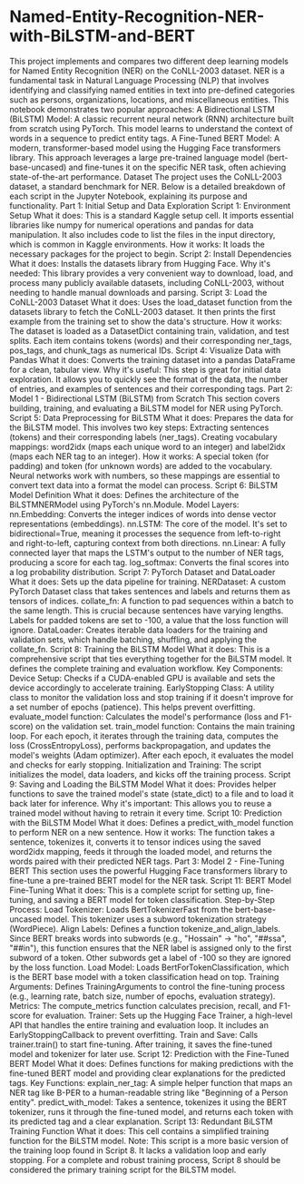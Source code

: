 # Named-Entity-Recognition-NER-with-BiLSTM-and-BERT
This project implements and compares two different deep learning models for Named Entity Recognition (NER) on the CoNLL-2003 dataset.
NER is a fundamental task in Natural Language Processing (NLP) that involves identifying and classifying named entities in text into pre-defined categories such as persons, organizations, locations, and miscellaneous entities.
This notebook demonstrates two popular approaches:
A Bidirectional LSTM (BiLSTM) Model: A classic recurrent neural network (RNN) architecture built from scratch using PyTorch. This model learns to understand the context of words in a sequence to predict entity tags.
A Fine-Tuned BERT Model: A modern, transformer-based model using the Hugging Face transformers library. This approach leverages a large pre-trained language model (bert-base-uncased) and fine-tunes it on the specific NER task, often achieving state-of-the-art performance.
Dataset
The project uses the CoNLL-2003 dataset, a standard benchmark for NER.
Below is a detailed breakdown of each script in the Jupyter Notebook, explaining its purpose and functionality.
Part 1: Initial Setup and Data Exploration
Script 1: Environment Setup
What it does: This is a standard Kaggle setup cell. It imports essential libraries like numpy for numerical operations and pandas for data manipulation. It also includes code to list the files in the input directory, which is common in Kaggle environments.
How it works: It loads the necessary packages for the project to begin.
Script 2: Install Dependencies
What it does: Installs the datasets library from Hugging Face.
Why it's needed: This library provides a very convenient way to download, load, and process many publicly available datasets, including CoNLL-2003, without needing to handle manual downloads and parsing.
Script 3: Load the CoNLL-2003 Dataset
What it does: Uses the load_dataset function from the datasets library to fetch the CoNLL-2003 dataset. It then prints the first example from the training set to show the data's structure.
How it works: The dataset is loaded as a DatasetDict containing train, validation, and test splits. Each item contains tokens (words) and their corresponding ner_tags, pos_tags, and chunk_tags as numerical IDs.
Script 4: Visualize Data with Pandas
What it does: Converts the training dataset into a pandas DataFrame for a clean, tabular view.
Why it's useful: This step is great for initial data exploration. It allows you to quickly see the format of the data, the number of entries, and examples of sentences and their corresponding tags.
Part 2: Model 1 - Bidirectional LSTM (BiLSTM) from Scratch
This section covers building, training, and evaluating a BiLSTM model for NER using PyTorch.
Script 5: Data Preprocessing for BiLSTM
What it does: Prepares the data for the BiLSTM model. This involves two key steps:
Extracting sentences (tokens) and their corresponding labels (ner_tags).
Creating vocabulary mappings: word2idx (maps each unique word to an integer) and label2idx (maps each NER tag to an integer).
How it works: A special <PAD> token (for padding) and <UNK> token (for unknown words) are added to the vocabulary. Neural networks work with numbers, so these mappings are essential to convert text data into a format the model can process.
Script 6: BiLSTM Model Definition
What it does: Defines the architecture of the BiLSTMNERModel using PyTorch's nn.Module.
Model Layers:
nn.Embedding: Converts the integer indices of words into dense vector representations (embeddings).
nn.LSTM: The core of the model. It's set to bidirectional=True, meaning it processes the sequence from left-to-right and right-to-left, capturing context from both directions.
nn.Linear: A fully connected layer that maps the LSTM's output to the number of NER tags, producing a score for each tag.
log_softmax: Converts the final scores into a log probability distribution.
Script 7: PyTorch Dataset and DataLoader
What it does: Sets up the data pipeline for training.
NERDataset: A custom PyTorch Dataset class that takes sentences and labels and returns them as tensors of indices.
collate_fn: A function to pad sequences within a batch to the same length. This is crucial because sentences have varying lengths. Labels for padded tokens are set to -100, a value that the loss function will ignore.
DataLoader: Creates iterable data loaders for the training and validation sets, which handle batching, shuffling, and applying the collate_fn.
Script 8: Training the BiLSTM Model
What it does: This is a comprehensive script that ties everything together for the BiLSTM model. It defines the complete training and evaluation workflow.
Key Components:
Device Setup: Checks if a CUDA-enabled GPU is available and sets the device accordingly to accelerate training.
EarlyStopping Class: A utility class to monitor the validation loss and stop training if it doesn't improve for a set number of epochs (patience). This helps prevent overfitting.
evaluate_model function: Calculates the model's performance (loss and F1-score) on the validation set.
train_model function: Contains the main training loop. For each epoch, it iterates through the training data, computes the loss (CrossEntropyLoss), performs backpropagation, and updates the model's weights (Adam optimizer). After each epoch, it evaluates the model and checks for early stopping.
Initialization and Training: The script initializes the model, data loaders, and kicks off the training process.
Script 9: Saving and Loading the BiLSTM Model
What it does: Provides helper functions to save the trained model's state (state_dict) to a file and to load it back later for inference.
Why it's important: This allows you to reuse a trained model without having to retrain it every time.
Script 10: Prediction with the BiLSTM Model
What it does: Defines a predict_with_model function to perform NER on a new sentence.
How it works: The function takes a sentence, tokenizes it, converts it to tensor indices using the saved word2idx mapping, feeds it through the loaded model, and returns the words paired with their predicted NER tags.
Part 3: Model 2 - Fine-Tuning BERT
This section uses the powerful Hugging Face transformers library to fine-tune a pre-trained BERT model for the NER task.
Script 11: BERT Model Fine-Tuning
What it does: This is a complete script for setting up, fine-tuning, and saving a BERT model for token classification.
Step-by-Step Process:
Load Tokenizer: Loads BertTokenizerFast from the bert-base-uncased model. This tokenizer uses a subword tokenization strategy (WordPiece).
Align Labels: Defines a function tokenize_and_align_labels. Since BERT breaks words into subwords (e.g., "Hossain" -> "ho", "##ssa", "##in"), this function ensures that the NER label is assigned only to the first subword of a token. Other subwords get a label of -100 so they are ignored by the loss function.
Load Model: Loads BertForTokenClassification, which is the BERT base model with a token classification head on top.
Training Arguments: Defines TrainingArguments to control the fine-tuning process (e.g., learning rate, batch size, number of epochs, evaluation strategy).
Metrics: The compute_metrics function calculates precision, recall, and F1-score for evaluation.
Trainer: Sets up the Hugging Face Trainer, a high-level API that handles the entire training and evaluation loop. It includes an EarlyStoppingCallback to prevent overfitting.
Train and Save: Calls trainer.train() to start fine-tuning. After training, it saves the fine-tuned model and tokenizer for later use.
Script 12: Prediction with the Fine-Tuned BERT Model
What it does: Defines functions for making predictions with the fine-tuned BERT model and providing clear explanations for the predicted tags.
Key Functions:
explain_ner_tag: A simple helper function that maps an NER tag like B-PER to a human-readable string like "Beginning of a Person entity".
predict_with_model: Takes a sentence, tokenizes it using the BERT tokenizer, runs it through the fine-tuned model, and returns each token with its predicted tag and a clear explanation.
Script 13: Redundant BiLSTM Training Function
What it does: This cell contains a simplified training function for the BiLSTM model.
Note: This script is a more basic version of the training loop found in Script 8. It lacks a validation loop and early stopping. For a complete and robust training process, Script 8 should be considered the primary training script for the BiLSTM model.
